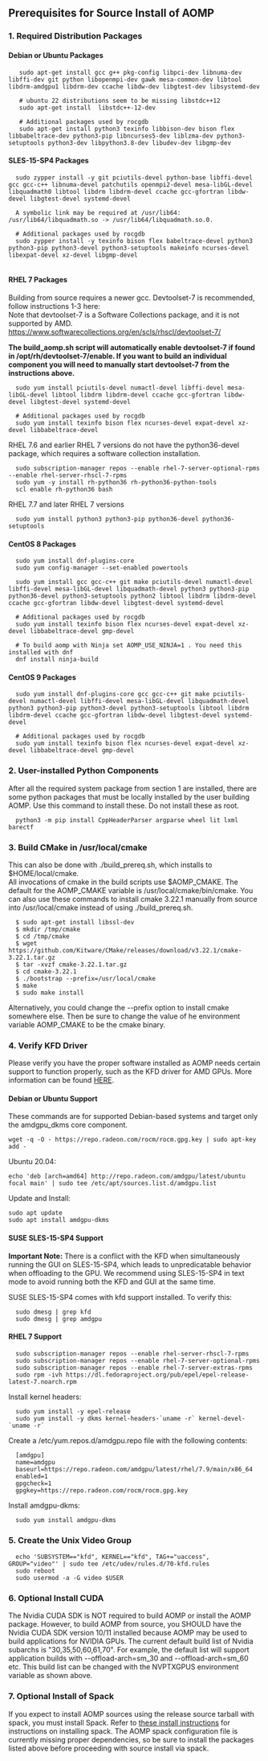 ## Prerequisites for Source Install of AOMP

### 1. Required Distribution Packages

#### Debian or Ubuntu Packages

```
   sudo apt-get install gcc g++ pkg-config libpci-dev libnuma-dev libffi-dev git python libopenmpi-dev gawk mesa-common-dev libtool libdrm-amdgpu1 libdrm-dev ccache libdw-dev libgtest-dev libsystemd-dev

   # ubuntu 22 distributions seem to be missing libstdc++12
   sudo apt-get install  libstdc++-12-dev
   
   # Additional packages used by rocgdb
   sudo apt-get install python3 texinfo libbison-dev bison flex libbabeltrace-dev python3-pip libncurses5-dev liblzma-dev python3-setuptools python3-dev libpython3.8-dev libudev-dev libgmp-dev

```


#### SLES-15-SP4 Packages
```
  sudo zypper install -y git pciutils-devel python-base libffi-devel gcc gcc-c++ libnuma-devel patchutils openmpi2-devel mesa-libGL-devel libquadmath0 libtool libdrm libdrm-devel ccache gcc-gfortran libdw-devel libgtest-devel systemd-devel

  A symbolic link may be required at /usr/lib64: /usr/lib64/libquadmath.so -> /usr/lib64/libquadmath.so.0.

  # Additional packages used by rocgdb
  sudo zypper install -y texinfo bison flex babeltrace-devel python3 python3-pip python3-devel python3-setuptools makeinfo ncurses-devel libexpat-devel xz-devel libgmp-devel


```
#### RHEL 7 Packages
Building from source requires a newer gcc. Devtoolset-7 is recommended, follow instructions 1-3 here:<br>
Note that devtoolset-7 is a Software Collections package, and it is not supported by AMD.
https://www.softwarecollections.org/en/scls/rhscl/devtoolset-7/<br>

<b>The build_aomp.sh script will automatically enable devtoolset-7 if found in /opt/rh/devtoolset-7/enable. If you want to build an individual component you will need to manually start devtoolset-7 from the instructions above.</b><br>

```
  sudo yum install pciutils-devel numactl-devel libffi-devel mesa-libGL-devel libtool libdrm libdrm-devel ccache gcc-gfortran libdw-devel libgtest-devel systemd-devel

  # Additional packages used by rocgdb
  sudo yum install texinfo bison flex ncurses-devel expat-devel xz-devel libbabeltrace-devel
```
 RHEL 7.6 and earlier RHEL 7 versions do not have the python36-devel package, which requires a software collection installation.
```
  sudo subscription-manager repos --enable rhel-7-server-optional-rpms --enable rhel-server-rhscl-7-rpms
  sudo yum -y install rh-python36 rh-python36-python-tools
  scl enable rh-python36 bash
```

RHEL 7.7 and later RHEL 7 versions
```
  sudo yum install python3 python3-pip python36-devel python36-setuptools
```
#### CentOS 8 Packages
```
  sudo yum install dnf-plugins-core
  sudo yum config-manager --set-enabled powertools

  sudo yum install gcc gcc-c++ git make pciutils-devel numactl-devel libffi-devel mesa-libGL-devel libquadmath-devel python3 python3-pip python36-devel python3-setuptools python2 libtool libdrm libdrm-devel ccache gcc-gfortran libdw-devel libgtest-devel systemd-devel

  # Additional packages used by rocgdb
  sudo yum install texinfo bison flex ncurses-devel expat-devel xz-devel libbabeltrace-devel gmp-devel

  # To build aomp with Ninja set AOMP_USE_NINJA=1 . You need this installed with dnf
  dnf install ninja-build
```

#### CentOS 9 Packages
```
  sudo yum install dnf-plugins-core gcc gcc-c++ git make pciutils-devel numactl-devel libffi-devel mesa-libGL-devel libquadmath-devel python3 python3-pip python3-devel python3-setuptools libtool libdrm libdrm-devel ccache gcc-gfortran libdw-devel libgtest-devel systemd-devel

  # Additional packages used by rocgdb
  sudo yum install texinfo bison flex ncurses-devel expat-devel xz-devel libbabeltrace-devel gmp-devel
```

### 2. User-installed Python Components

After all the required system package from section 1 are installed, there are some python packages that must be locally installed by the user building AOMP. Use this command to install these.  Do not install these as root.

```
  python3 -m pip install CppHeaderParser argparse wheel lit lxml barectf
```

### 3.  Build CMake in /usr/local/cmake

This can also be done with ./build_prereq.sh, which installs to $HOME/local/cmake.<br>
All invocations of cmake in the build scripts use $AOMP_CMAKE.  The default for the AOMP_CMAKE variable is /usr/local/cmake/bin/cmake. You can also use these commands to install cmake 3.22.1 manually from source into /usr/local/cmake instead of using ./build_prereq.sh.

```
  $ sudo apt-get install libssl-dev
  $ mkdir /tmp/cmake
  $ cd /tmp/cmake
  $ wget https://github.com/Kitware/CMake/releases/download/v3.22.1/cmake-3.22.1.tar.gz
  $ tar -xvzf cmake-3.22.1.tar.gz
  $ cd cmake-3.22.1
  $ ./bootstrap --prefix=/usr/local/cmake
  $ make
  $ sudo make install
```
Alternatively, you could change the --prefix option to install cmake somewhere else. Then be sure to change the value of he environment variable AOMP_CMAKE to be the cmake binary.

### 4. Verify KFD Driver

Please verify you have the proper software installed as AOMP needs certain support to function properly, such as the KFD driver for AMD GPUs.
More information can be found [HERE](https://rocmdocs.amd.com/en/latest/Installation_Guide/Installation-Guide.html).

#### Debian or Ubuntu Support
These commands are for supported Debian-based systems and target only the amdgpu_dkms core component.
```
wget -q -O - https://repo.radeon.com/rocm/rocm.gpg.key | sudo apt-key add -
```
Ubuntu 20.04:
```
echo 'deb [arch=amd64] http://repo.radeon.com/amdgpu/latest/ubuntu focal main' | sudo tee /etc/apt/sources.list.d/amdgpu.list
```
Update and Install:
```
sudo apt update
sudo apt install amdgpu-dkms
```

#### SUSE SLES-15-SP4 Support
<b>Important Note:</b>
There is a conflict with the KFD when simultaneously running the GUI on SLES-15-SP4, which leads to unpredicatable behavior when offloading to the GPU. We recommend using SLES-15-SP4 in text mode to avoid running both the KFD and GUI at the same time.

SUSE SLES-15-SP4 comes with kfd support installed. To verify this:
```
  sudo dmesg | grep kfd
  sudo dmesg | grep amdgpu
```

#### RHEL 7 Support
```
  sudo subscription-manager repos --enable rhel-server-rhscl-7-rpms
  sudo subscription-manager repos --enable rhel-7-server-optional-rpms
  sudo subscription-manager repos --enable rhel-7-server-extras-rpms
  sudo rpm -ivh https://dl.fedoraproject.org/pub/epel/epel-release-latest-7.noarch.rpm
```
Install kernel headers:
```
  sudo yum install -y epel-release
  sudo yum install -y dkms kernel-headers-`uname -r` kernel-devel-`uname -r`
```
Create a /etc/yum.repos.d/amdgpu.repo file with the following contents:
```
  [amdgpu]
  name=amdgpu
  baseurl=https://repo.radeon.com/amdgpu/latest/rhel/7.9/main/x86_64
  enabled=1
  gpgcheck=1
  gpgkey=https://repo.radeon.com/rocm/rocm.gpg.key
```
Install amdgpu-dkms:
```
  sudo yum install amdgpu-dkms
```

### 5. Create the Unix Video Group
```
  echo 'SUBSYSTEM=="kfd", KERNEL=="kfd", TAG+="uaccess", GROUP="video"' | sudo tee /etc/udev/rules.d/70-kfd.rules
  sudo reboot
  sudo usermod -a -G video $USER
```

### 6. Optional Install CUDA

The Nvidia CUDA SDK is NOT required to build AOMP or install the AOMP package. 
However, to build AOMP from source, you SHOULD have the Nvidia CUDA SDK version 10/11 installed because AOMP may be used to build applications for NVIDIA GPUs. The current default build list of Nvidia subarchs is "30,35,50,60,61,70".  For example, the default list will support application builds with --offload-arch=sm_30 and --offload-arch=sm_60 etc.  This build list can be changed with the NVPTXGPUS environment variable as shown above.


### 7. Optional Install of Spack

If you expect to install AOMP sources using the release source tarball with spack, you must install Spack. Refer to [these install instructions](https://spack.readthedocs.io/en/latest/getting_started.html#installation) for instructions on installing spack.
The AOMP spack configuration file is currently missing proper dependencies, so be sure to install the packages listed above before proceeding with source install via spack.
